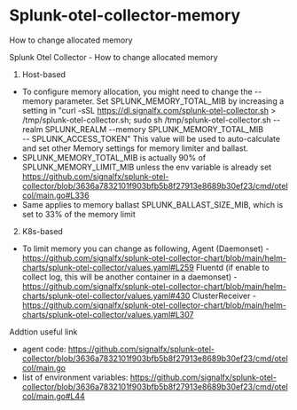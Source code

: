 # Splunk-otel-collector-memory
How to change allocated memory

Splunk Otel Collector - How to change allocated memory
1. Host-based
- To configure memory allocation, you might need to change the --memory parameter. Set SPLUNK_MEMORY_TOTAL_MIB by increasing a setting in "curl -sSL https://dl.signalfx.com/splunk-otel-collector.sh > /tmp/splunk-otel-collector.sh;
sudo sh /tmp/splunk-otel-collector.sh --realm SPLUNK_REALM --memory SPLUNK_MEMORY_TOTAL_MIB \
    -- SPLUNK_ACCESS_TOKEN"
This value will be used to auto-calculate and set other Memory settings for memory limiter and ballast.
- SPLUNK_MEMORY_TOTAL_MIB is actually 90% of SPLUNK_MEMORY_LIMIT_MIB  unless the env variable is already set https://github.com/signalfx/splunk-otel-collector/blob/3636a7832101f903bfb5b8f27913e8689b30ef23/cmd/otelcol/main.go#L336
- Same applies to memory ballast SPLUNK_BALLAST_SIZE_MIB, which is set to 33% of the memory limit

2. K8s-based
- To limit memory you can change as following,
Agent (Daemonset) - https://github.com/signalfx/splunk-otel-collector-chart/blob/main/helm-charts/splunk-otel-collector/values.yaml#L259
Fluentd (if enable to collect log, this will be another container in a daemonset) - https://github.com/signalfx/splunk-otel-collector-chart/blob/main/helm-charts/splunk-otel-collector/values.yaml#430
ClusterReceiver - https://github.com/signalfx/splunk-otel-collector-chart/blob/main/helm-charts/splunk-otel-collector/values.yaml#L307


Addtion useful link 
- agent code: https://github.com/signalfx/splunk-otel-collector/blob/3636a7832101f903bfb5b8f27913e8689b30ef23/cmd/otelcol/main.go
- list of environment variables: https://github.com/signalfx/splunk-otel-collector/blob/3636a7832101f903bfb5b8f27913e8689b30ef23/cmd/otelcol/main.go#L44
